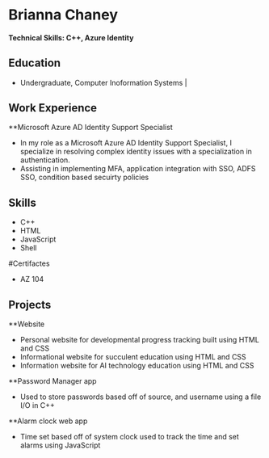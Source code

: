 # Brianna Chaney

#### Technical Skills: C++, Azure Identity

## Education
- Undergraduate, Computer Inoformation Systems	| 		        		

## Work Experience
**Microsoft Azure AD Identity Support Specialist
- In my role as a Microsoft Azure AD Identity Support Specialist, I specialize in resolving complex identity issues with a specialization in authentication.
- Assisting in implementing MFA, application integration with SSO, ADFS SSO, condition based secuirty policies
  
## Skills
- C++
- HTML
- JavaScript
- Shell

#Certifactes
- AZ 104
  
## Projects
**Website
- Personal website for developmental progress tracking built using HTML and CSS
- Informational website for succulent education using HTML and CSS
- Information website for AI technology education using HTML and CSS

**Password Manager app
- Used to store passwords based off of source, and username using a file I/O in C++

**Alarm clock web app
- Time set based off of system clock used to track the time and set alarms using JavaScript

